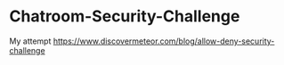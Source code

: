 # Chatroom-Security-Challenge
My attempt https://www.discovermeteor.com/blog/allow-deny-security-challenge
